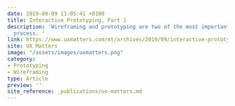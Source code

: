 ```yaml
---
date: 2019-09-09 11:05:41 +0100
title: Interactive Prototyping, Part 1
description: 'Wireframing and prototyping are two of the most important stages of the design
  process. '
link: https://www.uxmatters.com/mt/archives/2019/09/interactive-prototyping-part-1.php
site: UX Matters
image: "/assets/images/uxmatters.png"
category:
- Prototyping
- Wireframing
type: Article
preview: ''
site_reference: _publications/ux-matters.md
---
```

